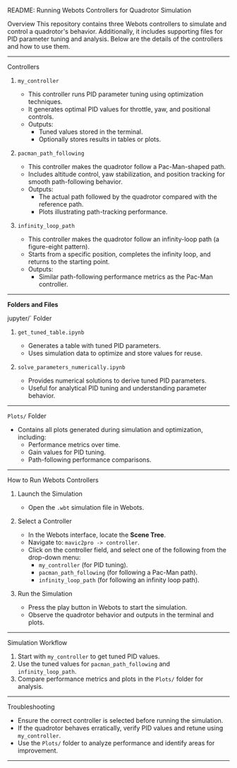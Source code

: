  README: Running Webots Controllers for Quadrotor Simulation

 Overview
This repository contains three Webots controllers to simulate and control a quadrotor's behavior. Additionally, it includes supporting files for PID parameter tuning and analysis. Below are the details of the controllers and how to use them.

---

Controllers
1. `my_controller`
   - This controller runs PID parameter tuning using optimization techniques.
   - It generates optimal PID values for throttle, yaw, and positional controls.
   - Outputs:
     - Tuned values stored in the terminal.
     - Optionally stores results in tables or plots.

2. `pacman_path_following`
   - This controller makes the quadrotor follow a Pac-Man-shaped path.
   - Includes altitude control, yaw stabilization, and position tracking for smooth path-following behavior.
   - Outputs:
     - The actual path followed by the quadrotor compared with the reference path.
     - Plots illustrating path-tracking performance.

3. `infinity_loop_path`
   - This controller makes the quadrotor follow an infinity-loop path (a figure-eight pattern).
   - Starts from a specific position, completes the infinity loop, and returns to the starting point.
   - Outputs:
     - Similar path-following performance metrics as the Pac-Man controller.

---
 **Folders and Files**

 jupyter/` Folder
1. `get_tuned_table.ipynb`
   - Generates a table with tuned PID parameters.
   - Uses simulation data to optimize and store values for reuse.

2. `solve_parameters_numerically.ipynb`
   - Provides numerical solutions to derive tuned PID parameters.
   - Useful for analytical PID tuning and understanding parameter behavior.

---

`Plots/` Folder
- Contains all plots generated during simulation and optimization, including:
  - Performance metrics over time.
  - Gain values for PID tuning.
  - Path-following performance comparisons.

---

How to Run Webots Controllers

1. Launch the Simulation
   - Open the `.wbt` simulation file in Webots.

2. Select a Controller
   - In the Webots interface, locate the **Scene Tree**.
   - Navigate to: `mavic2pro -> controller`.
   - Click on the controller field, and select one of the following from the drop-down menu:
     - `my_controller` (for PID tuning).
     - `pacman_path_following` (for following a Pac-Man path).
     - `infinity_loop_path` (for following an infinity loop path).

3. Run the Simulation
   - Press the play button in Webots to start the simulation.
   - Observe the quadrotor behavior and outputs in the terminal and plots.

---

Simulation Workflow
1. Start with `my_controller` to get tuned PID values.
2. Use the tuned values for `pacman_path_following` and `infinity_loop_path`.
3. Compare performance metrics and plots in the `Plots/` folder for analysis.

---

Troubleshooting
- Ensure the correct controller is selected before running the simulation.
- If the quadrotor behaves erratically, verify PID values and retune using `my_controller`.
- Use the `Plots/` folder to analyze performance and identify areas for improvement.

---

